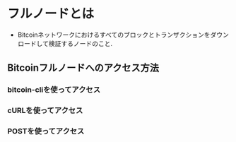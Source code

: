 # フルノードとは
- Bitcoinネットワークにおけるすべてのブロックとトランザクションをダウンロードして検証するノードのこと.

## Bitcoinフルノードへのアクセス方法
### bitcoin-cliを使ってアクセス

### cURLを使ってアクセス

### POSTを使ってアクセス
